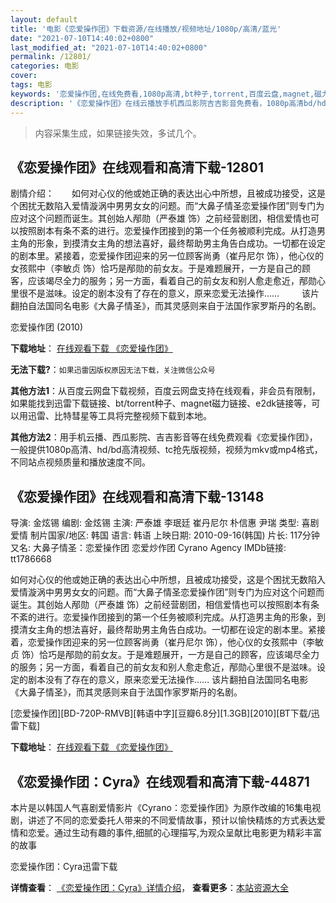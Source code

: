 ```yaml
---
layout: default
title: '电影《恋爱操作团》下载资源/在线播放/视频地址/1080p/高清/蓝光'
date: "2021-07-10T14:40:02+0800"
last_modified_at: "2021-07-10T14:40:02+0800"
permalink: /12801/
categories: 电影
cover:
tags: 电影
keywords: '恋爱操作团,在线免费看,1080p高清,bt种子,torrent,百度云盘,magnet,磁力链,迅雷下载资源'
description: '《恋爱操作团》在线云播放手机西瓜影院吉吉影音免费看，1080p高清bd/hd未删减完整版和tc抢先枪版，mkv/mp4格式，附带bt/torrent种子、magnet/磁力链、百度云盘、网盘资源迅雷下载链接'
---
```


>内容采集生成，如果链接失效，多试几个。


## 《恋爱操作团》在线观看和高清下载-12801

剧情介绍：　　如何对心仪的他或她正确的表达出心中所想，且被成功接受，这是个困扰无数陷入爱情漩涡中男男女女的问题。而“大鼻子情圣恋爱操作团”则专门为应对这个问题而诞生。其创始人邴勋（严泰雄 饰）之前经营剧团，相信爱情也可以按照剧本有条不紊的进行。恋爱操作团接到的第一个任务被顺利完成。从打造男主角的形象，到摸清女主角的想法喜好，最终帮助男主角告白成功。一切都在设定的剧本里。紧接着，恋爱操作团迎来的另一位顾客尚勇（崔丹尼尔 饰），他心仪的女孩熙中（李敏贞 饰）恰巧是邴勋的前女友。于是难题展开，一方是自己的顾客，应该竭尽全力的服务；另一方面，看着自己的前女友和别人愈走愈近，邴勋心里很不是滋味。设定的剧本没有了存在的意义，原来恋爱无法操作……  　　该片翻拍自法国同名电影《大鼻子情圣》，而其灵感则来自于法国作家罗斯丹的名剧。


恋爱操作团 (2010)

**下载地址**： [在线观看下载 《恋爱操作团》](https://www.btbtdy.me/btdy/dy6502.html) 


**无法下载?**：`如果迅雷因版权原因无法下载，关注微信公众号 `

**其他方法1**：从百度云网盘下载视频，百度云网盘支持在线观看，非会员有限制，如果能找到迅雷下载链接、bt/torrent种子、magnet磁力链接、e2dk链接等，可以用迅雷、比特彗星等工具将完整视频下载到本地。

**其他方法2**：用手机云播、西瓜影院、吉吉影音等在线免费观看《恋爱操作团》，一般提供1080p高清、hd/bd高清视频、tc抢先版视频，视频为mkv或mp4格式，不同站点视频质量和播放速度不同。


## 《恋爱操作团》在线观看和高清下载-13148

导演: 金炫锡 编剧: 金炫锡 主演: 严泰雄 李珉廷 崔丹尼尔 朴信惠 尹瑞 类型: 喜剧 爱情 制片国家/地区: 韩国 语言: 韩语 上映日期: 2010-09-16(韩国) 片长: 117分钟 又名: 大鼻子情圣：恋爱操作团 恋爱炒作团 Cyrano Agency IMDb链接: tt1786668

如何对心仪的他或她正确的表达出心中所想，且被成功接受，这是个困扰无数陷入爱情漩涡中男男女女的问题。而“大鼻子情圣恋爱操作团”则专门为应对这个问题而诞生。其创始人邴勋（严泰雄 饰）之前经营剧团，相信爱情也可以按照剧本有条不紊的进行。恋爱操作团接到的第一个任务被顺利完成。从打造男主角的形象，到摸清女主角的想法喜好，最终帮助男主角告白成功。一切都在设定的剧本里。紧接着，恋爱操作团迎来的另一位顾客尚勇（崔丹尼尔 饰），他心仪的女孩熙中（李敏贞 饰）恰巧是邴勋的前女友。于是难题展开，一方是自己的顾客，应该竭尽全力的服务；另一方面，看着自己的前女友和别人愈走愈近，邴勋心里很不是滋味。设定的剧本没有了存在的意义，原来恋爱无法操作…… 该片翻拍自法国同名电影《大鼻子情圣》，而其灵感则来自于法国作家罗斯丹的名剧。


[恋爱操作团][BD-720P-RMVB][韩语中字][豆瓣6.8分][1.3GB][2010][BT下载/迅雷下载]

**下载地址**： [在线观看下载 《恋爱操作团》](https://www.btdx8.com/torrent/cyrano_agency_2010.html) 


## 《恋爱操作团：Cyra》在线观看和高清下载-44871

本片是以韩国人气喜剧爱情影片《Cyrano：恋爱操作团》为原作改编的16集电视剧，讲述了不同的恋爱委托人带来的不同爱情故事，预计以愉快精炼的方式表达爱情和恋爱。通过生动有趣的事件,细腻的心理描写,为观众呈献比电影更为精彩丰富的故事</p>


恋爱操作团：Cyra迅雷下载

**详情查看**： [《恋爱操作团：Cyra》详情介绍](/movie/44871/)， **查看更多**：[本站资源大全](/movie/t/all/)

